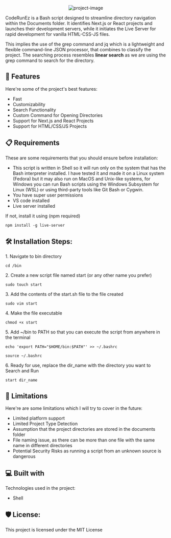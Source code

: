 <p align="center"><img src="https://socialify.git.ci/aayushker/CodeRunEz/image?font=KoHo&amp;language=1&amp;name=1&amp;pattern=Circuit%20Board&amp;theme=Auto" alt="project-image"></p>

<p id="description">CodeRunEz is a Bash script designed to streamline directory navigation within the Documents folder. It identifies Next.js or React projects and launches their development servers, while it initiates the Live Server for rapid development for vanilla HTML-CSS-JS files.</p>
<p id="description">This implies the use of the grep command and jq which is a lightweight and flexible command-line JSON processor, that combines to classify the project. The searching process resembles <strong>linear search</strong> as we are using the grep command to search for the directory.</p>
  
<h2>🧐 Features</h2>
Here're some of the project's best features:

*   Fast
*   Customizability
*   Search Functionality
*   Custom Command for Opening Directories
*   Support for Next.js and React Projects
*   Support for HTML/CSS/JS Projects

<h2>📋 Requirements</h2>
These are some requirements that you should ensure before installation:

*   This script is written in Shell so it will run only on the system that has the Bash interpreter installed. I have tested it and made it on a Linux system (Fedora) but it may also run on MacOS and Unix-like systems, for Windows you can run Bash scripts using the Windows Subsystem for Linux (WSL) or using third-party tools like Git Bash or Cygwin.  
*   You have super user permissions
*   VS code installed  
*   Live server installed
<p>If not, install it using (npm required)</p>

```
npm install -g live-server
```

<h2>🛠️ Installation Steps:</h2>

<p>1. Navigate to bin directory</p>

```
cd /bin 
```

<p>2. Create a new script file named start (or any other name you prefer)</p>

```
sudo touch start
```

<p>3. Add the contents of the start.sh file to the file created</p>

```
sudo vim start
```

<p>4. Make the file executable</p>

```
chmod +x start
```

<p>5. Add ~/bin to PATH so that you can execute the script from anywhere in the terminal</p>

```
echo 'export PATH="$HOME/bin:$PATH"' >> ~/.bashrc
```
```
source ~/.bashrc
```

<p>6. Ready for use, replace the dir_name with the directory you want to Search and Run</p>

```
start dir_name
```


<h2>🚫 Limitations</h2>
Here're are some limitations which I will try to cover in the future:

*  Limited platform support
*  Limited Project Type Detection
*  Assumption that the project directories are stored in the documents folder
*  File naming issue, as there can be more than one file with the same name in different directories
*  Potential Security Risks as running a script from an unknown source is dangerous

<h2>💻 Built with</h2>
Technologies used in the project:

*   Shell

<h2>🛡️ License:</h2>
This project is licensed under the MIT License
